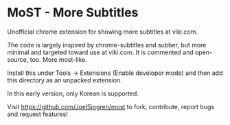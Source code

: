 MoST - More Subtitles
=====================

Unofficial chrome extension for showing more subtitles at viki.com.

The code is largely inspired by chrome-subtitles and subber, but more minimal and targeted toward use at viki.com. It is commented and open-source, too. More most-like.

Install this under Tools -> Extensions (Enable developer mode) and then add this directory as an unpacked extension.

In this early version, only Korean is supported.

Visit https://github.com/JoelSjogren/most to fork, contribute, report bugs and request features!
